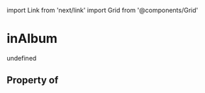 import Link from 'next/link'
import Grid from '@components/Grid'

# inAlbum

undefined

## Property of



